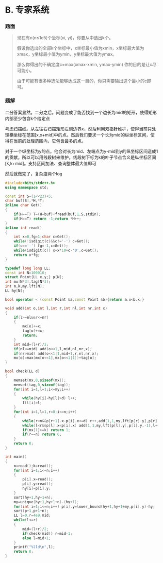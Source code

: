 # B. 专家系统

### 题面

> 现在有n(n≤1e5)个坐标(xi, yi)，你要从中选出k个。
> 
> 假设你选出的全部k个坐标中，x坐标最小值为xmin，x坐标最大值为xmax，y坐标最小值为ymin，y坐标最大值为ymax。
> 
> 那么你得出的不确定度c=max(xmax-xmin, ymax-ymin)
> 你的目的是让c尽可能小。
> 
> 由于可能有很多种选法能够达成这一目的，你只需要输出这个最小的c即可。

### 题解

二分答案显然。二分之后，问题变成了能否找到一个边长为mid的矩形，使得矩形内部至少包含k个给定点

考虑扫描线。从左往右扫描矩形左侧边界x，然后利用双指针维护，使得当前只处理横坐标在范围[x,x+mid]中的点。然后我们要求一个长为mid的纵坐标区间，使得在当前的处理范围内，它包含最多的点。

对于一个纵坐标为y的点，他会对长为mid、左端点为y-mid到y的纵坐标区间造成1的贡献。所以可以用线段树来维护，线段树下标为k的叶子节点含义是纵坐标区间[k,k+mid]。支持区间加法、查询整体最大值即可

然后就做完了，复杂度两个log

```cpp
#include<bits/stdc++.h>
using namespace std;

const int S=(1<<23)+5;
char buf[S],*H,*T;
inline char Get()
{
    if(H==T) T=(H=buf)+fread(buf,1,S,stdin);
    if(H==T) return -1;return *H++;
}
inline int read()
{
    int x=0,fg=1;char c=Get();
    while(!isdigit(c)&&c!='-') c=Get();
    if(c=='-') fg=-1,c=Get();
    while(isdigit(c)) x=x*10+c-'0',c=Get();
    return x*fg;
}

typedef long long LL;
const int N=100010;
struct Point{LL x,y;} p[N];
int mx[N*3],tag[N*3];
int n,k,my,lft[N];
LL hy[N];

bool operator < (const Point &a,const Point &b){return a.x<b.x;}

void add(int o,int l,int r,int nl,int nr,int x)
{
    if(l>=nl&&r<=nr)
    {
        mx[o]+=x;
        tag[o]+=x;
        return;
    }
    int mid=(l+r)/2;
    if(nl<=mid) add(o<<1,l,mid,nl,nr,x);
    if(nr>mid) add(o<<1|1,mid+1,r,nl,nr,x);
    mx[o]=max(mx[o<<1],mx[o<<1|1])+tag[o];
}

bool check(LL d)
{
    memset(mx,0,sizeof(mx));
    memset(tag,0,sizeof(tag));
    for(int i=1,l=1;i<=my;i++)
    {
        while(hy[i]-hy[l]>d) l++;
        lft[i]=l;
    }
    for(int i=1,l=1,r=0;i<=n;i++)
    {
        while(r<n&&p[r+1].x-p[i].x<=d) r++,add(1,1,my,lft[p[r].y],p[r].y,1);
        while(l<r&&p[l].x<p[i].x) add(1,1,my,lft[p[l].y],p[l].y,-1),l++;
        if(mx[1]>=k) return 1;
        if(r==n) return 0;
    }
    return 0;
}

int main()
{
    n=read();k=read();
    for(int i=1;i<=n;i++)
    {
        p[i].x=read();
        p[i].y=read();
        hy[i]=p[i].y;
    }
    sort(hy+1,hy+1+n);
    my=unique(hy+1,hy+1+n)-(hy+1);
    for(int i=1;i<=n;i++) p[i].y=lower_bound(hy+1,hy+1+my,p[i].y)-hy;
    sort(p+1,p+1+n);
    LL l=0,r=4e9,mid;
    while(l<=r)
    {
        mid=(l+r)/2;
        if(check(mid)) r=mid-1;
        else l=mid+1;
    }
    printf("%lld\n",l);
    return 0;
}
```